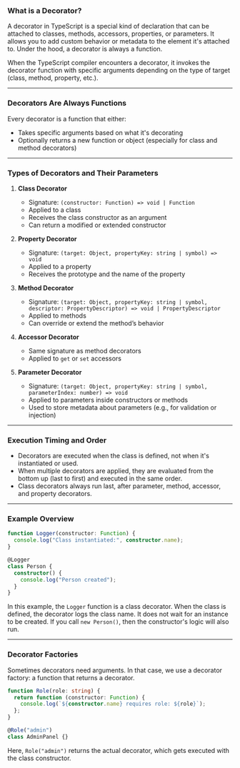 ### What is a Decorator?

A decorator in TypeScript is a special kind of declaration that can be attached to classes, methods, accessors, properties, or parameters. It allows you to add custom behavior or metadata to the element it's attached to. Under the hood, a decorator is always a function.

When the TypeScript compiler encounters a decorator, it invokes the decorator function with specific arguments depending on the type of target (class, method, property, etc.).

---

### Decorators Are Always Functions

Every decorator is a function that either:

- Takes specific arguments based on what it's decorating
- Optionally returns a new function or object (especially for class and method decorators)

---

### Types of Decorators and Their Parameters

1. **Class Decorator**
   - Signature: `(constructor: Function) => void | Function`
   - Applied to a class
   - Receives the class constructor as an argument
   - Can return a modified or extended constructor

2. **Property Decorator**
   - Signature: `(target: Object, propertyKey: string | symbol) => void`
   - Applied to a property
   - Receives the prototype and the name of the property

3. **Method Decorator**
   - Signature: `(target: Object, propertyKey: string | symbol, descriptor: PropertyDescriptor) => void | PropertyDescriptor`
   - Applied to methods
   - Can override or extend the method’s behavior

4. **Accessor Decorator**
   - Same signature as method decorators
   - Applied to `get` or `set` accessors

5. **Parameter Decorator**
   - Signature: `(target: Object, propertyKey: string | symbol, parameterIndex: number) => void`
   - Applied to parameters inside constructors or methods
   - Used to store metadata about parameters (e.g., for validation or injection)

---

### Execution Timing and Order

- Decorators are executed when the class is defined, not when it's instantiated or used.
- When multiple decorators are applied, they are evaluated from the bottom up (last to first) and executed in the same order.
- Class decorators always run last, after parameter, method, accessor, and property decorators.

---

### Example Overview

```ts
function Logger(constructor: Function) {
  console.log("Class instantiated:", constructor.name);
}

@Logger
class Person {
  constructor() {
    console.log("Person created");
  }
}
```

In this example, the `Logger` function is a class decorator. When the class is defined, the decorator logs the class name. It does not wait for an instance to be created. If you call `new Person()`, then the constructor's logic will also run.

---

### Decorator Factories

Sometimes decorators need arguments. In that case, we use a decorator factory: a function that returns a decorator.

```ts
function Role(role: string) {
  return function (constructor: Function) {
    console.log(`${constructor.name} requires role: ${role}`);
  };
}

@Role("admin")
class AdminPanel {}
```

Here, `Role("admin")` returns the actual decorator, which gets executed with the class constructor.
